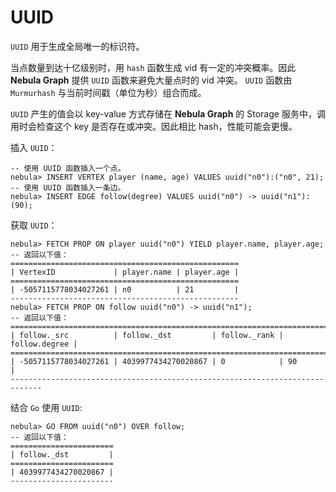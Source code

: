 # UUID

`UUID` 用于生成全局唯一的标识符。

当点数量到达十亿级别时，用 `hash` 函数生成 vid 有一定的冲突概率。因此 **Nebula Graph** 提供 `UUID` 函数来避免大量点时的 vid 冲突。 `UUID` 函数由 `Murmurhash` 与当前时间戳（单位为秒）组合而成。

`UUID` 产生的值会以 key-value 方式存储在 **Nebula Graph** 的 Storage 服务中，调用时会检查这个 key 是否存在或冲突。因此相比 hash，性能可能会更慢。

插入 `UUID`：

```ngql
-- 使用 UUID 函数插入一个点。
nebula> INSERT VERTEX player (name, age) VALUES uuid("n0"):("n0", 21);
-- 使用 UUID 函数插入一条边。
nebula> INSERT EDGE follow(degree) VALUES uuid("n0") -> uuid("n1"): (90);
```

获取 `UUID`：

```ngql
nebula> FETCH PROP ON player uuid("n0") YIELD player.name, player.age;
-- 返回以下值：
===================================================
| VertexID             | player.name | player.age |
===================================================
| -5057115778034027261 | n0          | 21         |
---------------------------------------------------
nebula> FETCH PROP ON follow uuid("n0") -> uuid("n1");
-- 返回以下值：
=============================================================================
| follow._src          | follow._dst         | follow._rank | follow.degree |
=============================================================================
| -5057115778034027261 | 4039977434270020867 | 0            | 90            |
-----------------------------------------------------------------------------
```

结合 `Go` 使用 `UUID`:

```ngql
nebula> GO FROM uuid("n0") OVER follow;
-- 返回以下值：
=======================
| follow._dst         |
=======================
| 4039977434270020867 |
-----------------------
```
